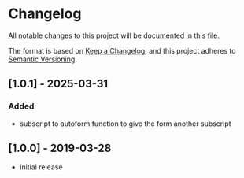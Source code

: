 # Changelog

All notable changes to this project will be documented in this file.

The format is based on [Keep a Changelog](https://keepachangelog.com/en/1.1.0/),
and this project adheres to [Semantic Versioning](https://semver.org/spec/v2.0.0.html).

## [1.0.1] - 2025-03-31

### Added

- subscript to autoform function to give the form another subscript

## [1.0.0] - 2019-03-28

- initial release
